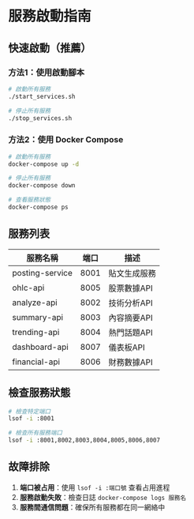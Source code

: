 # 服務啟動指南

## 快速啟動（推薦）

### 方法1：使用啟動腳本
```bash
# 啟動所有服務
./start_services.sh

# 停止所有服務
./stop_services.sh
```

### 方法2：使用 Docker Compose
```bash
# 啟動所有服務
docker-compose up -d

# 停止所有服務
docker-compose down

# 查看服務狀態
docker-compose ps
```

## 服務列表

| 服務名稱 | 端口 | 描述 |
|---------|------|------|
| posting-service | 8001 | 貼文生成服務 |
| ohlc-api | 8005 | 股票數據API |
| analyze-api | 8002 | 技術分析API |
| summary-api | 8003 | 內容摘要API |
| trending-api | 8004 | 熱門話題API |
| dashboard-api | 8007 | 儀表板API |
| financial-api | 8006 | 財務數據API |

## 檢查服務狀態

```bash
# 檢查特定端口
lsof -i :8001

# 檢查所有服務端口
lsof -i :8001,8002,8003,8004,8005,8006,8007
```

## 故障排除

1. **端口被占用**：使用 `lsof -i :端口號` 查看占用進程
2. **服務啟動失敗**：檢查日誌 `docker-compose logs 服務名`
3. **服務間通信問題**：確保所有服務都在同一網絡中



















